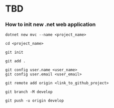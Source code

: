 # TBD

### How to init new .net web application
```shell
dotnet new mvc --name <project_name>

cd <project_name>

git init

git add .

git config user.name <user_name>
git config user.email <user_email>

git remote add origin <link_to_github_project>

git branch -M develop

git push -u origin develop
```